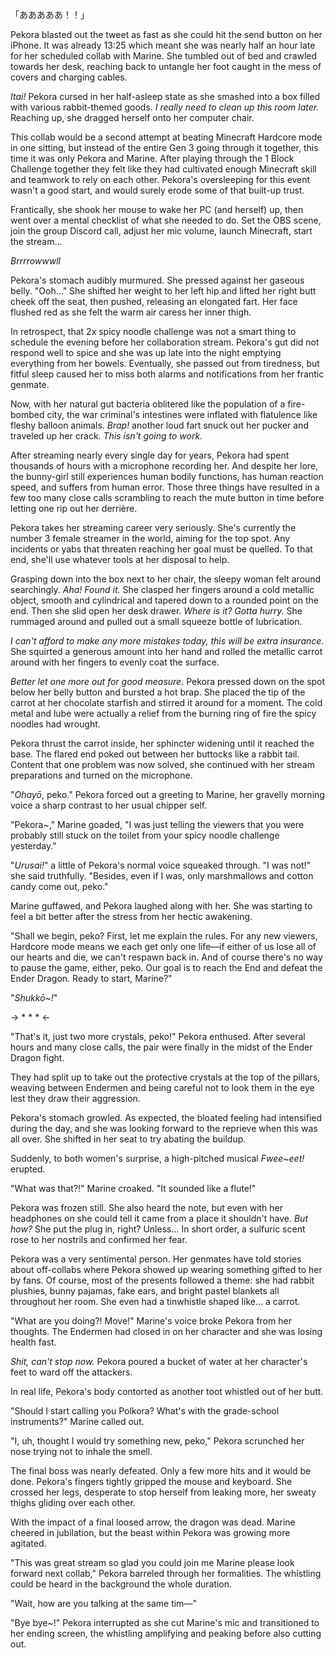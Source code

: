 「あああああ！！」

Pekora blasted out the tweet as fast as she could hit the send button on her iPhone. It was already 13:25 which meant she was nearly half an hour late for her scheduled collab with Marine. She tumbled out of bed and crawled towards her desk, reaching back to untangle her foot caught in the mess of covers and charging cables. 

*Itai!* Pekora cursed in her half-asleep state as she smashed into a box filled with various rabbit-themed goods. *I really need to clean up this room later.* Reaching up, she dragged herself onto her computer chair.

This collab would be a second attempt at beating Minecraft Hardcore mode in one sitting, but instead of the entire Gen 3 going through it together, this time it was only Pekora and Marine. After playing through the 1 Block Challenge together they felt like they had cultivated enough Minecraft skill and teamwork to rely on each other. Pekora's oversleeping for this event wasn't a good start, and would surely erode some of that built-up trust.

Frantically, she shook her mouse to wake her PC (and herself) up, then went over a mental checklist of what she needed to do. Set the OBS scene, join the group Discord call, adjust her mic volume, launch Minecraft, start the stream…

*Brrrrowwwll*

Pekora's stomach audibly murmured. She pressed against her gaseous belly. "Ooh…" She shifted her weight to her left hip and lifted her right butt cheek off the seat, then pushed, releasing an elongated fart. Her face flushed red as she felt the warm air caress her inner thigh.

In retrospect, that 2x spicy noodle challenge was not a smart thing to schedule the evening before her collaboration stream. Pekora's gut did not respond well to spice and she was up late into the night emptying everything from her bowels. Eventually, she passed out from tiredness, but fitful sleep caused her to miss both alarms and notifications from her frantic genmate.

Now, with her natural gut bacteria oblitered like the population of a fire-bombed city, the war criminal's intestines were inflated with flatulence like fleshy balloon animals. *Brap!* another loud fart snuck out her pucker and traveled up her crack. *This isn't going to work.*

After streaming nearly every single day for years, Pekora had spent thousands of hours with a microphone recording her. And despite her lore, the bunny-girl still experiences human bodily functions, has human reaction speed, and suffers from human error. Those three things have resulted in a few too many close calls scrambling to reach the mute button in time before letting one rip out her derrière.

Pekora takes her streaming career very seriously. She's currently the number 3 female streamer in the world, aiming for the top spot. Any incidents or yabs that threaten reaching her goal must be quelled. To that end, she'll use whatever tools at her disposal to help.

Grasping down into the box next to her chair, the sleepy woman felt around searchingly. *Aha! Found it.* She clasped her fingers around a cold metallic object, smooth and cylindrical and tapered down to a rounded point on the end. Then she slid open her desk drawer. *Where is it? Gotta hurry.* She rummaged around and pulled out a small squeeze bottle of lubrication.

*I can't afford to make any more mistakes today, this will be extra insurance.* She squirted a generous amount into her hand and rolled the metallic carrot around with her fingers to evenly coat the surface.

*Better let one more out for good measure.* Pekora pressed down on the spot below her belly button and bursted a hot brap. She placed the tip of the carrot at her chocolate starfish and stirred it around for a moment. The cold metal and lube were actually a relief from the burning ring of fire the spicy noodles had wrought.

Pekora thrust the carrot inside, her sphincter widening until it reached the base. The flared end poked out between her buttocks like a rabbit tail. Content that one problem was now solved, she continued with her stream preparations and turned on the microphone.

"*Ohayō*, peko." Pekora forced out a greeting to Marine, her gravelly morning voice a sharp contrast to her usual chipper self.

"Pekora~," Marine goaded, "I was just telling the viewers that you were probably still stuck on the toilet from your spicy noodle challenge yesterday."

"*Urusai!*" a little of Pekora's normal voice squeaked through. "I was not!" she said truthfully. "Besides, even if I was, only marshmallows and cotton candy come out, peko."

Marine guffawed, and Pekora laughed along with her. She was starting to feel a bit better after the stress from her hectic awakening.

"Shall we begin, peko? First, let me explain the rules. For any new viewers, Hardcore mode means we each get only one life—if either of us lose all of our hearts and die, we can't respawn back in. And of course there's no way to pause the game, either, peko. Our goal is to reach the End and defeat the Ender Dragon. Ready to start, Marine?"

"*Shukkō~!*"

-> * * * <-

"That's it, just two more crystals, peko!" Pekora enthused. After several hours and many close calls, the pair were finally in the midst of the Ender Dragon fight.

They had split up to take out the protective crystals at the top of the pillars, weaving between Endermen and being careful not to look them in the eye lest they draw their aggression.

Pekora's stomach growled. As expected, the bloated feeling had intensified during the day, and she was looking forward to the reprieve when this was all over. She shifted in her seat to try abating the buildup.

Suddenly, to both women's surprise, a high-pitched musical *Fwee~eet!* erupted.

"What was that?!" Marine croaked. "It sounded like a flute!"

Pekora was frozen still. She also heard the note, but even with her headphones on she could tell it came from a place it shouldn't have. *But how?* She put the plug in, right? Unless… In short order, a sulfuric scent rose to her nostrils and confirmed her fear.

Pekora was a very sentimental person. Her genmates have told stories about off-collabs where Pekora showed up wearing something gifted to her by fans. Of course, most of the presents followed a theme: she had rabbit plushies, bunny pajamas, fake ears, and bright pastel blankets all throughout her room. She even had a tinwhistle shaped like… a carrot.

"What are you doing?! Move!" Marine's voice broke Pekora from her thoughts. The Endermen had closed in on her character and she was losing health fast.

*Shit, can't stop now.* Pekora poured a bucket of water at her character's feet to ward off the attackers.

In real life, Pekora's body contorted as another toot whistled out of her butt.

"Should I start calling you Polkora? What's with the grade-school instruments?" Marine called out.

"I, uh, thought I would try something new, peko," Pekora scrunched her nose trying not to inhale the smell.

The final boss was nearly defeated. Only a few more hits and it would be done. Pekora's fingers tightly gripped the mouse and keyboard. She crossed her legs, desperate to stop herself from leaking more, her sweaty thighs gliding over each other.

With the impact of a final loosed arrow, the dragon was dead. Marine cheered in jubilation, but the beast within Pekora was growing more agitated.

"This was great stream so glad you could join me Marine please look forward next collab," Pekora barreled through her formalities. The whistling could be heard in the background the whole duration.

"Wait, how are you talking at the same tim—"

"Bye bye~!" Pekora interrupted as she cut Marine's mic and transitioned to her ending screen, the whistling amplifying and peaking before also cutting out.
